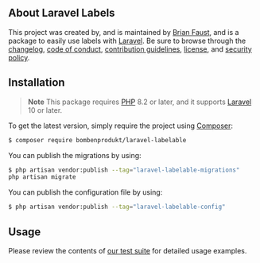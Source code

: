 ## About Laravel Labels

This project was created by, and is maintained by [Brian Faust](https://github.com/faustbrian), and is a package to easily use labels with [Laravel](https://laravel.com/). Be sure to browse through the [changelog](CHANGELOG.md), [code of conduct](.github/CODE_OF_CONDUCT.md), [contribution guidelines](.github/CONTRIBUTING.md), [license](LICENSE), and [security policy](.github/SECURITY.md).

## Installation

> **Note**
> This package requires [PHP](https://www.php.net/) 8.2 or later, and it supports [Laravel](https://laravel.com/) 10 or later.

To get the latest version, simply require the project using [Composer](https://getcomposer.org/):

```bash
$ composer require bombenprodukt/laravel-labelable
```

You can publish the migrations by using:

```bash
$ php artisan vendor:publish --tag="laravel-labelable-migrations"
php artisan migrate
```

You can publish the configuration file by using:

```bash
$ php artisan vendor:publish --tag="laravel-labelable-config"
```

## Usage

Please review the contents of [our test suite](/tests) for detailed usage examples.
